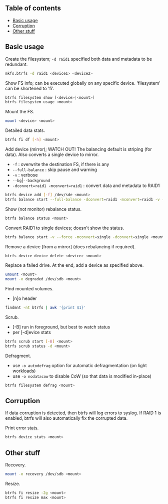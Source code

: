 ## Table of contents

- [Basic usage](#basic-usage)
- [Corruption](#corruption)
- [Other stuff](#other-stuff)

## Basic usage

Create the filesystem;
`-d raid1` specified both data and metadata to be redundant.

```sh
mkfs.btrfs -d raid1 <device1> <device2>
```

Show FS info; can be executed globally on any specific device.
'filesystem' can be shortened to 'fi'.

```sh
btrfs filesystem show [<device>|<mount>]
btrfs filesystem usage <mount>
```

Mount the FS.

```sh
mount <device> <mount>
```

Detailed data stats.

```sh
btrfs fi df [-h] <mount>
```

Add device (mirror); WATCH OUT! The balancing default is striping (for data).
Also converts a single device to mirror.

- `-f`                               : overwrite the destination FS, if there is any
- `--full-balance`                   : skip pause and warning
- `-v`                               : verbose
- `--bg`|`--background`
- `-dconvert=raid1 -mconvert=raid1`  : convert data and metadata to RAID1

```sh
btrfs device add [-f] /dev/sde <mount>
btrfs balance start --full-balance -dconvert=raid1 -mconvert=raid1 -v --background <mount>
```

Show (not monitor) rebalance status.

```sh
btrfs balance status <mount>
```

Convert RAID1 to single devices; doesn't show the status.

```sh
btrfs balance start -v --force -mconvert=single -dconvert=single <mount>
```

Remove a device \[from a mirror\] (does rebalancing if required).

```sh
btrfs device device delete <device> <mount>
```

Replace a failed drive. At the end, add a device as specified above.

```sh
umount <mount>
mount -o degraded /dev/sdb <mount>
```

Find mounted volumes.

- [n]o header

```sh
findmnt -nt btrfs | awk '{print $1}'
```

Scrub.

- [-B] run in foreground, but best to watch status
- per [-d]evice stats

```sh
btrfs scrub start [-B] <mount>
btrfs scrub status -d <mount>
```

Defragment.

- use `-o autodefrag` option for automatic defragmentation (on light workloads)
- use `-o nodatacow` to disable CoW (so that data is modified in-place)

```sh
btrfs filesystem defrag <mount>
```

## Corruption

If data corruption is detected, then btrfs will log errors to syslog. If RAID 1 is enabled, btrfs will also automatically fix the corrupted data.

Print error stats.

```sh
btrfs device stats <mount>
```

## Other stuff

Recovery.

```sh
mount -o recovery /dev/sdb <mount>
```

Resize.

```sh
btrfs fi resize -2g <mount>
btrfs fi resize max <mount>
```
